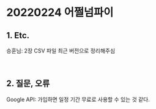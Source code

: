 # 20220224 어쩔넘파이

## 1. Etc.

승훈님: 2장 CSV 파일 최근 버전으로 정리해주심

<br>

## 2.  질문, 오류

Google API: 가입하면 일정 기간 무료로 사용할 수 있는 것 같다.